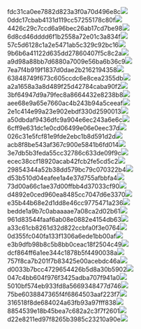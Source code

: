 fdc31ca0ee7882d823a3f0a70d496e8c<img  src="https://img.alicdn.com/bao/uploaded/i3/2639837995/TB2me9npIj_B1NjSZFHXXaDWpXa_!!2639837995.jpg_160x160.jpg">
0ddc17cbab4131d119cc57255178c80f<img  src="https://img.alicdn.com/bao/uploaded/i1/2639837995/O1CN0128vl0KHRyAexEmp_!!2639837995.jpg_160x160.jpg">
4426c29c7ccd6a96bec26ab17cd7be98<img  src="https://img.alicdn.com/bao/uploaded/i4/2639837995/O1CN0128vl03pVszyGMqJ_!!2639837995.jpg_160x160.jpg">
6d8cd46dddd6f1b2558a72e01c3a834f<img  src="https://img.alicdn.com/bao/uploaded/i2/2639837995/O1CN0128vl0Ih2dy6u3Fm_!!2639837995.jpg_160x160.jpg">
57c5d6128c1a2e5471ab5c329c92bc16<img  src="https://img.alicdn.com/bao/uploaded/i3/2639837995/O1CN0128vl0EHQKbxN3lK_!!2639837995.jpg_160x160.jpg">
9b6b6a41122d635dd27860407f5c8c2a<img  src="https://img.alicdn.com/bao/uploaded/i4/2639837995/O1CN0128vl0WN9kjPa3ZD_!!2639837995.jpg_160x160.jpg">
a9d98a88bb7d6880a7009e56ba6b36c9<img  src="https://img.alicdn.com/bao/uploaded/i2/2639837995/TB2mEA3prZnBKNjSZFGXXbt3FXa_!!2639837995.jpg_160x160.jpg">
7ea7f4b919f1837d0dae2b2162194358<img  src="https://img.alicdn.com/bao/uploaded/i2/2639837995/O1CN0128vl0QpJsAxAuM2_!!2639837995.jpg_160x160.jpg">
63848749f673c605ccdc6e8cea2355db<img  src="https://img.alicdn.com/bao/uploaded/i1/2639837995/O1CN0128vl0Y8l0ANbkeI_!!2639837995.jpg_160x160.jpg">
a2a1658a3a8d489f25d42784caba90f2<img  src="https://img.alicdn.com/bao/uploaded/i4/2639837995/O1CN0128vl0FocLMl3t6j_!!2639837995.jpg_160x160.jpg">
3bf64947d9a79fec8a8664432e8238b8<img  src="https://img.alicdn.com/bao/uploaded/i4/2639837995/O1CN0128vl0crlIuBjuDl_!!2639837995.jpg_160x160.jpg">
aee68e9a65e7660ac4b243b94a5ceeaf<img  src="https://img.alicdn.com/bao/uploaded/i3/2639837995/TB2Z4ECncj_B1NjSZFHXXaDWpXa_!!2639837995.jpg_160x160.jpg">
2e1c414e99a23e902ebdf330d2590013<img  src="https://img.alicdn.com/imgextra/i1/2639837995/O1CN0128vl0leRp3F3NFU_!!2639837995.jpg">
a50dbdaf9436dfc9a904e6ec243a6e6c<img  src="https://img.alicdn.com/imgextra/i3/2639837995/O1CN0128vl0n2JrcF29x9_!!2639837995.jpg">
6cff9e631dc1e0cd06499e06e0eec37d<img  src="https://img.alicdn.com/imgextra/i1/2639837995/O1CN0128vl0mDhSC1l4n2_!!2639837995.jpg">
026c31e5fcf81e9fde2ebc1b8d591d2d<img  src="https://img.alicdn.com/imgextra/i2/2639837995/O1CN0128vl0jv9EzFJMlV_!!2639837995.jpg">
acb8f8be543af367c900e5841b6fd014<img  src="https://img.alicdn.com/imgextra/i4/2639837995/O1CN0128vl0lzOSvUSmJK_!!2639837995.jpg">
3e7db5b3feda55cc32786c633de09f9c<img  src="https://img.alicdn.com/imgextra/i2/2639837995/O1CN0128vl0lzZP81CSHa_!!2639837995.jpg">
ecec38ccf18920acab42fcb2fe5cd5c2<img  src="https://img.alicdn.com/imgextra/i3/2639837995/O1CN0128vl0fBXsn3SntF_!!2639837995.jpg">
29854344a52b38dd579bc79c070322b4<img  src="https://img.alicdn.com/imgextra/i2/2639837995/O1CN0128vl0mpmufxtnO6_!!2639837995.jpg">
d53b510d04eafee1a4e37d755afbbfa4<img  src="https://img.alicdn.com/imgextra/i4/2639837995/O1CN0128vl0lzYrtXIsMq_!!2639837995.jpg">
73d00a66c1ae37d00ffbb4d37033cf90<img  src="https://img.alicdn.com/imgextra/i4/2639837995/O1CN0128vl0mdJFkOjUYM_!!2639837995.jpg">
d4892e0ced960ea8485cc7047d6e3370<img  src="https://img.alicdn.com/imgextra/i4/2639837995/O1CN0128vl0lgft96T1tr_!!2639837995.jpg">
e35b44b68e2d1dd8e46cc9775471a236<img  src="https://img.alicdn.com/imgextra/i1/2639837995/O1CN0128vl0lzNrXCU5ee_!!2639837995.jpg">
bedde1a9b7c0abaaaae7a08ca2d02b61<img  src="https://img.alicdn.com/imgextra/i2/2639837995/O1CN0128vl0lggcqbOyG2_!!2639837995.jpg">
961d83544faaf6ab08e0882e4154db63<img  src="https://img.alicdn.com/imgextra/i1/2639837995/O1CN0128vl0jv9RSx1kI8_!!2639837995.jpg">
a33c61cb8261d32d822ccbfa0f3e0764<img  src="https://img.alicdn.com/imgextra/i3/2639837995/O1CN0128vl0kLiJpYplTh_!!2639837995.jpg">
0d355fc040fa133f1306a6ede1bb00af<img  src="https://img.alicdn.com/imgextra/i4/2639837995/O1CN0128vl0mpldilqkTb_!!2639837995.jpg">
e3b9dfb98b8c5b8bb0ceac18f2504c49<img  src="https://img.alicdn.com/imgextra/i2/2639837995/O1CN0128vl0leQDH5MKop_!!2639837995.jpg">
dcf864ff6a1ee344c1878b5f4490038a<img  src="https://img.alicdn.com/imgextra/i4/2639837995/O1CN0128vl0kLiWJqImfs_!!2639837995.jpg">
757f8ca7b201f7b83425e00acebdc46a<img  src="https://img.alicdn.com/imgextra/i2/2639837995/O1CN0128vl0mDhSC04lQN_!!2639837995.jpg">
d0033b7bcc4729654426b5d8a30b5902<img  src="https://img.alicdn.com/imgextra/i3/2639837995/O1CN0128vl0mdIBG1noWa_!!2639837995.jpg">
047c4bb604f976f3425adba707f941a0<img  src="https://img.alicdn.com/imgextra/i1/2639837995/O1CN0128vl0mDi7mK98QS_!!2639837995.jpg">
5010bf574eb933fd8a5669348477d746<img  src="https://img.alicdn.com/imgextra/i4/2639837995/O1CN0128vl0lzZTI29FJq_!!2639837995.jpg">
75be6038847365f4f6864503aaf223f7<img  src="https://img.alicdn.com/imgextra/i4/2639837995/O1CN0128vl0kpLzj8OSrF_!!2639837995.jpg">
316518f8de684024a63fb93a97fff838<img  src="https://img.alicdn.com/imgextra/i3/2639837995/O1CN0128vl0mdKvfrzQlg_!!2639837995.jpg">
8854539e18b45bea7c682a2c3f7f2601<img  src="https://img.alicdn.com/imgextra/i2/2639837995/O1CN0128vl0kLizOL4zco_!!2639837995.jpg">
d22e8211ed97f8265b3985c23210a90e<img  src="https://img.alicdn.com/imgextra/i2/2639837995/O1CN0128vl0fBYHhLgPHm_!!2639837995.jpg">
